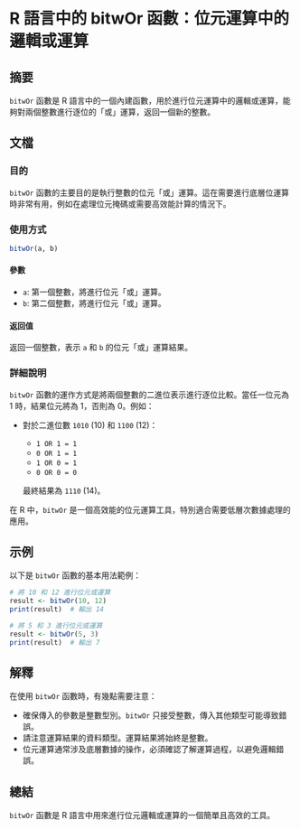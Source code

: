 <!--
Meta Description: # R 語言中的 bitwOr 函數：位元運算中的邏輯或運算 ## 摘要 `bitwOr` 函數是 R 語言中的一個內建函數，用於進行位元運算中的邏輯或運算，能夠對兩個整數進行逐位的「或」運算，返回一個新的整數。 ## 文檔 ### 目的 `bitwOr` 函數的主要目的是執行整數的位元「或」運算。...
Meta Keywords: bitwor, result, 函數是, 將進行位元, 進行位元或運算
-->

# R 語言中的 bitwOr 函數：位元運算中的邏輯或運算

## 摘要
`bitwOr` 函數是 R 語言中的一個內建函數，用於進行位元運算中的邏輯或運算，能夠對兩個整數進行逐位的「或」運算，返回一個新的整數。

## 文檔
### 目的
`bitwOr` 函數的主要目的是執行整數的位元「或」運算。這在需要進行底層位運算時非常有用，例如在處理位元掩碼或需要高效能計算的情況下。

### 使用方式
```R
bitwOr(a, b)
```

#### 參數
- `a`: 第一個整數，將進行位元「或」運算。
- `b`: 第二個整數，將進行位元「或」運算。

#### 返回值
返回一個整數，表示 `a` 和 `b` 的位元「或」運算結果。

### 詳細說明
`bitwOr` 函數的運作方式是將兩個整數的二進位表示進行逐位比較。當任一位元為 1 時，結果位元將為 1，否則為 0。例如：
- 對於二進位數 `1010` (10) 和 `1100` (12)：
  - `1 OR 1 = 1`
  - `0 OR 1 = 1`
  - `1 OR 0 = 1`
  - `0 OR 0 = 0`
  
  最終結果為 `1110` (14)。

在 R 中，`bitwOr` 是一個高效能的位元運算工具，特別適合需要低層次數據處理的應用。

## 示例
以下是 `bitwOr` 函數的基本用法範例：

```R
# 將 10 和 12 進行位元或運算
result <- bitwOr(10, 12)
print(result)  # 輸出 14
```

```R
# 將 5 和 3 進行位元或運算
result <- bitwOr(5, 3)
print(result)  # 輸出 7
```

## 解釋
在使用 `bitwOr` 函數時，有幾點需要注意：
- 確保傳入的參數是整數型別。`bitwOr` 只接受整數，傳入其他類型可能導致錯誤。
- 請注意運算結果的資料類型。運算結果將始終是整數。
- 位元運算通常涉及底層數據的操作，必須確認了解運算過程，以避免邏輯錯誤。

## 總結
`bitwOr` 函數是 R 語言中用來進行位元邏輯或運算的一個簡單且高效的工具。